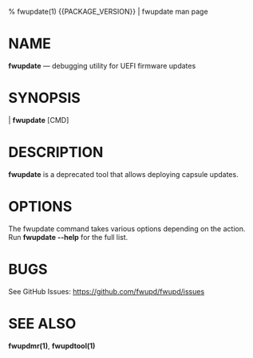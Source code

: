 % fwupdate(1) {{PACKAGE_VERSION}} | fwupdate man page

NAME
====

**fwupdate** — debugging utility for UEFI firmware updates

SYNOPSIS
========

| **fwupdate** \[CMD]

DESCRIPTION
===========

**fwupdate** is a deprecated tool that allows deploying capsule updates.

OPTIONS
=======

The fwupdate command takes various options depending on the action.
Run **fwupdate --help** for the full list.

BUGS
====

See GitHub Issues: <https://github.com/fwupd/fwupd/issues>

SEE ALSO
========

**fwupdmr(1)**, **fwupdtool(1)**

